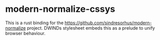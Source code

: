 # modern-normalize-cssys

This is a rust binding for the https://github.com/sindresorhus/modern-normalize project. 
DWINDs stylesheet embeds this as a prelude to unify browser behaviour.

